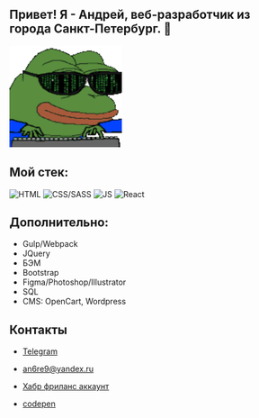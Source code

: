 
## Привет! Я - Андрей, веб-разработчик из города Санкт-Петербург. 👋


<img  width="200" height="180" src="https://raw.githubusercontent.com/an6re9/an6re9/5ddffc672c6a1ddb8900c033a4c4dfe90c511ad6/soulja-boy-pepe.gif">


## Мой стек: ##

![HTML](https://img.shields.io/static/v1?label=&message=HTML&color="#4591d1")
![CSS/SASS](https://img.shields.io/static/v1?label=&message=CSS/SASS&color=4591d1)
![JS](https://img.shields.io/static/v1?label=&message=JS&color=f17532)
![React](https://img.shields.io/static/v1?label=&message=React&color=d74242)

## Дополнительно: ##
- Gulp/Webpack
- JQuery
- БЭМ
- Bootstrap
- Figma/Photoshop/Illustrator
- SQL
- CMS: OpenCart, Wordpress

## Контакты ##
- [Telegram](https://t.me/an6re9)
- an6re9@yandex.ru

- [Хабр фриланс аккаунт](https://freelance.habr.com/freelancers/an6re9)
- [codepen](https://codepen.io/an6re9)

